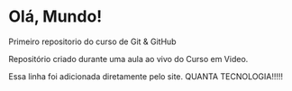 # Olá, Mundo!
 Primeiro repositorio do curso de Git & GitHub

Repositório criado durante uma aula ao vivo do Curso em Video.

Essa linha foi adicionada diretamente pelo site. QUANTA TECNOLOGIA!!!!!

